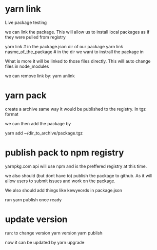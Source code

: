 # yarn link

Live package testing

we can link the package. This will allow us to install local packages as if they were pulled from registry

yarn link # in the package.json dir of our package
yarn link nasme_of_the_package # in the dir we want to instrall the package in

What is more it will be linked to those files directly.
This will auto change files in node_modules

we can remove link by:
yarn unlink

# yarn pack

create a archive same way it would be published to the registry. In tgz format

we can then add the package by

yarn add ~/dir_to_archive/package.tgz

# publish pack to npm registry

yarnpkg.com api will use npm and is the preffered registry at this time.

we also should (but dont have to) publish the package to github. As it will allow users to submit issues and work on the package.

We also should add things like kewyeords in package.json

run yarn publish once ready

# update version

run: to change version
yarn version
yarn publish

now it can be updated by yarn upgrade

